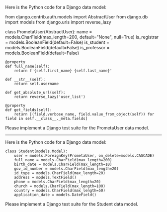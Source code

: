 Here is the Python code for a Django data model:

from django.contrib.auth.models import AbstractUser
from django.db import models
from django.urls import reverse_lazy

class PrometaUser(AbstractUser):
    name = models.CharField(max_length=200, default="None", null=True)
    is_registrar = models.BooleanField(default=False)
    is_student = models.BooleanField(default=False)
    is_professor = models.BooleanField(default=False)

    @property
    def full_name(self):
        return f'{self.first_name} {self.last_name}' 

    def __str__(self):
        return self.username
    
    def get_absolute_url(self):
        return reverse_lazy('user_list')

    @property
    def get_fields(self):
        return [(field.verbose_name, field.value_from_object(self)) for field in self.__class__._meta.fields]


Please implement a  Django test suite for the PrometaUser data model.

---

Here is the Python code for a Django data model:

    class Student(models.Model):
        user = models.ForeignKey(PrometaUser, on_delete=models.CASCADE)
        full_name = models.CharField(max_length=200)
        birth_date = models.CharField(max_length=10)
        gov_id_number = models.CharField(max_length=20)
        id_type = models.CharField(max_length=20)
        address = models.TextField()
        phone = models.CharField(max_length=20)
        church = models.CharField(max_length=100)
        country = models.CharField(max_length=50)
        application_date = models.DateField()

Please implement a  Django test suite for the Student data model.